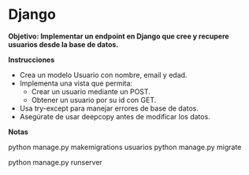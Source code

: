 # Django
__Objetivo: Implementar un endpoint en Django que cree y recupere usuarios desde la base de datos.__

__Instrucciones__
 - Crea un modelo Usuario con nombre, email y edad.
 - Implementa una vista que permita:
    - Crear un usuario mediante un POST.
    - Obtener un usuario por su id con GET.
 - Usa try-except para manejar errores de base de datos.
 - Asegúrate de usar deepcopy antes de modificar los datos.

__Notas__

python manage.py makemigrations usuarios
python manage.py migrate

python manage.py runserver